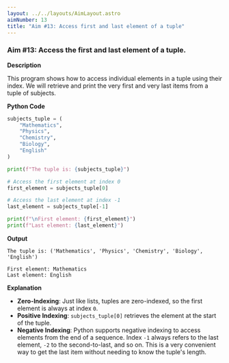 ```yaml
---
layout: ../../layouts/AimLayout.astro
aimNumber: 13
title: "Aim #13: Access first and last element of a tuple"
---
```


### Aim #13: Access the first and last element of a tuple.

**Description**

This program shows how to access individual elements in a tuple using their index. We will retrieve and print the very first and very last items from a tuple of subjects.

**Python Code**

```python
subjects_tuple = (
    "Mathematics",
    "Physics",
    "Chemistry",
    "Biology",
    "English"
)

print(f"The tuple is: {subjects_tuple}")

# Access the first element at index 0
first_element = subjects_tuple[0]

# Access the last element at index -1
last_element = subjects_tuple[-1]

print(f"\nFirst element: {first_element}")
print(f"Last element: {last_element}")
```

**Output**

```text
The tuple is: ('Mathematics', 'Physics', 'Chemistry', 'Biology', 'English')

First element: Mathematics
Last element: English
```

**Explanation**

- **Zero-Indexing**: Just like lists, tuples are zero-indexed, so the first element is always at index `0`.
- **Positive Indexing**: `subjects_tuple[0]` retrieves the element at the start of the tuple.
- **Negative Indexing**: Python supports negative indexing to access elements from the end of a sequence. Index `-1` always refers to the last element, `-2` to the second-to-last, and so on. This is a very convenient way to get the last item without needing to know the tuple's length.
